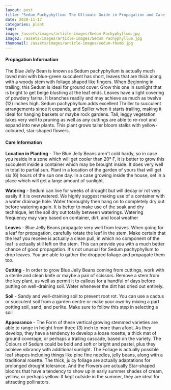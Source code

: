 ```yaml
---
layout: post
title: "Sedum Pachyphyllum: The Ultimate Guide in Propagation and Care Informations"
date: 2020-11-17
categories: plant
tags:
image: /assets/images/article-images/Sedum Pachyphyllum.jpg
image2: /assets/images/article-images/Sedum Pachyphyllum.jpg
thumbnail: /assets/images/article-images/sedum-thumb.jpg
---
```


<h4>Propagation Information</h4>

<p>The Blue Jelly Bean is known as Sedum pachyphyllum is actually much loved mini with blue-green succulent has short, leaves that are thick along with a woody stem with foliage shaped like fingers. When Beginning in trailing, this Sedum is ideal for ground cover. Grow this one in sunlight that is bright to get beige blushing at the leaf ends. Leaves have a light covering of powdery farina. It branches readily and may achieve as much as twelve (12) inches high. Sedum pachyphyllum adds excellent Thriller to succulent arrangements since it expands, and Spiller when it starts trailing, making it ideal for hanging baskets or maybe rock gardens. Tall, leggy vegetation takes very well to pruning as well as any cuttings are able to re-root and expand into new plants. This plant grows taller bloom stalks with yellow-coloured, star-shaped flowers.
</p>

<h4>Care Information
</h4>

<p><strong>Location in Planting</strong> - The Blue Jelly Beans aren't cold hardy, so in case you reside in a zone which will get cooler than 20° F, it is better to grow this succulent inside a container which may be brought inside. It does very well in total to partial sun. Plant in a location of the garden of yours that will get six (6) hours of the sun one day. In a case growing inside the house, set in a place which will get a large amount of sunlight.
</p>

<p><strong>Watering</strong> - Sedum can live for weeks of drought but will decay or rot very easily if it is overwatered. We highly suggest making use of a container with a water drainage hole. Water thoroughly then hang on to completely dry out before watering again. It is better to make use of the soak and dry technique, let the soil dry out totally between waterings. Watering frequency may vary based on container, dirt,  and local weather
</p>

<p><strong>Leaves</strong> -  Blue Jelly Beans propagate very well from leaves. When going for a leaf for propagation, carefully rotate the leaf in the stem. Make certain that the leaf you receive is actually a clean pull, in which no component of the leaf is actually still left on the stem. This can provide you with a much better chance of good propagation. It's not unusual for Sedum pachyphyllum to drop leaves. You are able to gather the dropped foliage and propagate them too.
</p>

<p><strong>Cutting</strong> - In order to grow Blue Jelly Beans coming from cuttings, work with a sterile and clean knife or maybe a pair of scissors. Remove a stem from the key plant, as well as permit it to callous for a handful of days before putting on well-draining soil. Water whenever the dirt has dried out entirely.
</p>

<p><strong>Soil</strong> - Sandy and well-draining soil to prevent root rot. You can use a cactus or succulent soil from a garden centre or make your own by mixing a part potting soil, sand, and perlite. Make sure to follow this step in selecting a soil
</p>

<p><strong>Appearance</strong> - The Form of these vertical growing stemmed varieties are able to range in height from three (3) inch to more than afoot. As they develop, they have a tendency to develop a loose rosette, a thick mat of ground coverage, or perhaps a trailing cascade, based on the variety. The Colours of Sedum could be bold and soft or bright and pastel, plus they achieve vibrancy with additional sunlight. The Foliage is actually possible leaf shapes including things like pine fine needles, jelly beans, along with a traditional rosette. The thick, juicy foliage are actually adaptations for prolonged drought tolerance. And the Flowers are actually Star-shaped blooms that have a tendency to show up in early summer shades of cream, yellow, or perhaps yellow. If kept outside in the summer, they are ideal for attracting pollinators.
</p>